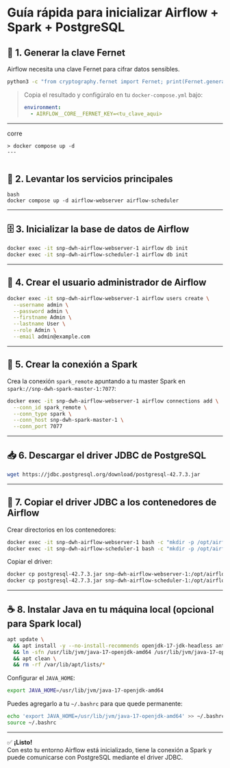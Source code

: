 
# Guía rápida para inicializar Airflow + Spark + PostgreSQL

## 🔑 1. Generar la clave Fernet
Airflow necesita una clave Fernet para cifrar datos sensibles.

```bash
python3 -c "from cryptography.fernet import Fernet; print(Fernet.generate_key().decode())"
```

> Copia el resultado y configúralo en tu `docker-compose.yml` bajo:
>
> ```yaml
> environment:
>   - AIRFLOW__CORE__FERNET_KEY=<tu_clave_aqui>
> ```

---
corre
```
> docker compose up -d 
---


```
## 🚀 2. Levantar los servicios principales

```
bash
docker compose up -d airflow-webserver airflow-scheduler
```

---

## 🗄 3. Inicializar la base de datos de Airflow

```bash
docker exec -it snp-dwh-airflow-webserver-1 airflow db init
docker exec -it snp-dwh-airflow-scheduler-1 airflow db init
```

---

## 👤 4. Crear el usuario administrador de Airflow

```bash
docker exec -it snp-dwh-airflow-webserver-1 airflow users create \
  --username admin \
  --password admin \
  --firstname Admin \
  --lastname User \
  --role Admin \
  --email admin@example.com
```

---

## 🔗 5. Crear la conexión a Spark

Crea la conexión `spark_remote` apuntando a tu master Spark en `spark://snp-dwh-spark-master-1:7077`:

```bash
docker exec -it snp-dwh-airflow-webserver-1 airflow connections add \
  --conn_id spark_remote \
  --conn_type spark \
  --conn_host snp-dwh-spark-master-1 \
  --conn_port 7077
```

---

## 📥 6. Descargar el driver JDBC de PostgreSQL

```bash
wget https://jdbc.postgresql.org/download/postgresql-42.7.3.jar
```

---

## 📁 7. Copiar el driver JDBC a los contenedores de Airflow

Crear directorios en los contenedores:

```bash
docker exec -it snp-dwh-airflow-webserver-1 bash -c "mkdir -p /opt/airflow/jars"
docker exec -it snp-dwh-airflow-scheduler-1 bash -c "mkdir -p /opt/airflow/jars"
```

Copiar el driver:

```bash
docker cp postgresql-42.7.3.jar snp-dwh-airflow-webserver-1:/opt/airflow/jars/postgresql-42.7.3.jar
docker cp postgresql-42.7.3.jar snp-dwh-airflow-scheduler-1:/opt/airflow/jars/postgresql-42.7.3.jar
```

---

## ☕ 8. Instalar Java en tu máquina local (opcional para Spark local)

```bash
apt update \
  && apt install -y --no-install-recommends openjdk-17-jdk-headless ant \
  && ln -sfn /usr/lib/jvm/java-17-openjdk-amd64 /usr/lib/jvm/java-17-openjdk-arm64 \
  && apt clean \
  && rm -rf /var/lib/apt/lists/*
```

Configurar el `JAVA_HOME`:

```bash
export JAVA_HOME=/usr/lib/jvm/java-17-openjdk-amd64
```

Puedes agregarlo a tu `~/.bashrc` para que quede permanente:

```bash
echo 'export JAVA_HOME=/usr/lib/jvm/java-17-openjdk-amd64' >> ~/.bashrc
source ~/.bashrc
```

---

✅ **¡Listo!**  
Con esto tu entorno Airflow está inicializado, tiene la conexión a Spark y puede comunicarse con PostgreSQL mediante el driver JDBC.

